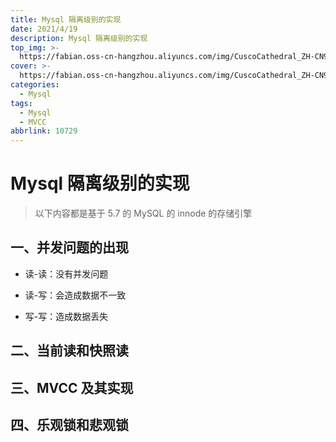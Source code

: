 ```yaml
---
title: Mysql 隔离级别的实现
date: 2021/4/19
description: Mysql 隔离级别的实现
top_img: >-
  https://fabian.oss-cn-hangzhou.aliyuncs.com/img/CuscoCathedral_ZH-CN9834821723_1920x1080.jpg
cover: >-
  https://fabian.oss-cn-hangzhou.aliyuncs.com/img/CuscoCathedral_ZH-CN9834821723_1920x1080.jpg
categories:
  - Mysql
tags:
  - Mysql
  - MVCC
abbrlink: 10729
---
```


# Mysql 隔离级别的实现

> 以下内容都是基于 5.7 的 MySQL 的 innode 的存储引擎

## 一、并发问题的出现

- 读-读：没有并发问题

- 读-写：会造成数据不一致
- 写-写：造成数据丢失

## 二、当前读和快照读

## 三、MVCC 及其实现

## 四、乐观锁和悲观锁



